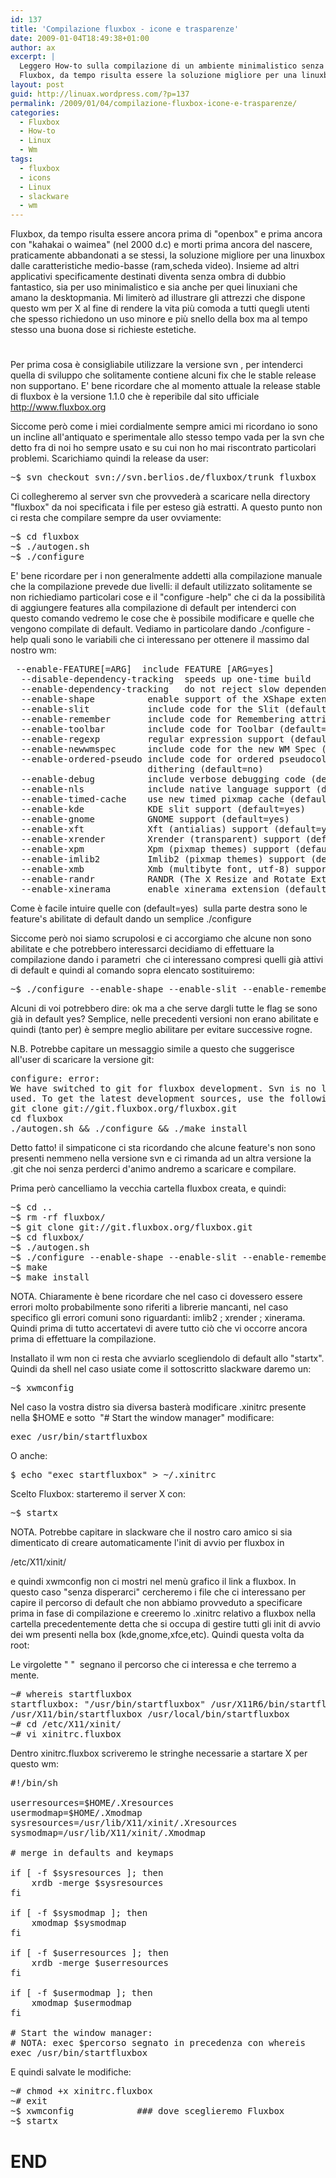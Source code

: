 ```yaml
---
id: 137
title: 'Compilazione fluxbox - icone e trasparenze'
date: 2009-01-04T18:49:38+01:00
author: ax
excerpt: |
  Leggero How-to sulla compilazione di un ambiente minimalistico senza tralasciare l'aspetto estetico con l'abilitazione di icone, bar e trasparenze.
  Fluxbox, da tempo risulta essere la soluzione migliore per una linuxbox dalle caratteristiche medio-basse (ram,scheda video).
layout: post
guid: http://linuax.wordpress.com/?p=137
permalink: /2009/01/04/compilazione-fluxbox-icone-e-trasparenze/
categories:
  - Fluxbox
  - How-to
  - Linux
  - Wm
tags:
  - fluxbox
  - icons
  - Linux
  - slackware
  - wm
---
```

Fluxbox, da tempo risulta essere ancora prima di "openbox" e prima ancora con "kahakai o waimea" (nel 2000 d.c) e morti prima ancora del nascere, praticamente abbandonati a se stessi, la soluzione migliore per una linuxbox dalle caratteristiche medio-basse (ram,scheda video). Insieme ad altri applicativi specificamente destinati diventa senza ombra di dubbio fantastico, sia per uso minimalistico e sia anche per quei linuxiani che amano la desktopmania. Mi limiterò ad illustrare gli attrezzi che dispone questo wm per X al fine di rendere la vita più comoda a tutti quegli utenti che spesso richiedono un uso minore e più snello della box ma al tempo stesso una buona dose si richieste estetiche.

#

Per prima cosa è consigliabile utilizzare la versione svn , per intenderci quella di sviluppo che solitamente contiene alcuni fix che le stable release non supportano. E' bene ricordare che al momento attuale la release stable di fluxbox è la versione 1.1.0 che è reperibile dal sito ufficiale <a href="http://www.fluxbox.org" target="_blank">http://www.fluxbox.org</a>

Siccome però come i miei cordialmente sempre amici mi ricordano io sono un incline all'antiquato e sperimentale allo stesso tempo vada per la svn che detto fra di noi ho sempre usato e su cui non ho mai riscontrato particolari problemi. Scarichiamo quindi la release da user:

<pre>~$ svn checkout svn://svn.berlios.de/fluxbox/trunk fluxbox</pre>

Ci collegheremo al server svn che provvederà a scaricare nella directory "fluxbox" da noi specificata i file per esteso già estratti. A questo punto non ci resta che compilare sempre da user ovviamente:

<pre>~$ cd fluxbox
~$ ./autogen.sh
~$ ./configure</pre>

E' bene ricordare per i non generalmente addetti alla compilazione manuale che la compilazione prevede due livelli: il default utilizzato solitamente se non richiediamo particolari cose e il "configure -help" che ci da la possibilità di aggiungere features alla compilazione di default per intenderci con questo comando vedremo le cose che è possibile modificare e quelle che vengono compilate di default. Vediamo in particolare dando ./configure -help quali sono le variabili che ci interessano per ottenere il massimo dal nostro wm:

<pre> --enable-FEATURE[=ARG]  include FEATURE [ARG=yes]
  --disable-dependency-tracking  speeds up one-time build
  --enable-dependency-tracking   do not reject slow dependency extractors
  --enable-shape          enable support of the XShape extension (default=yes)
  --enable-slit           include code for the Slit (default=yes)
  --enable-remember       include code for Remembering attributes (default=yes)
  --enable-toolbar        include code for Toolbar (default=yes)
  --enable-regexp         regular expression support (default=yes)
  --enable-newwmspec      include code for the new WM Spec (default=yes)
  --enable-ordered-pseudo include code for ordered pseudocolor (8bpp)
                          dithering (default=no)
  --enable-debug          include verbose debugging code (default=no)
  --enable-nls            include native language support (default=no)
  --enable-timed-cache    use new timed pixmap cache (default=yes)
  --enable-kde            KDE slit support (default=yes)
  --enable-gnome          GNOME support (default=yes)
  --enable-xft            Xft (antialias) support (default=yes)
  --enable-xrender        Xrender (transparent) support (default=yes)
  --enable-xpm            Xpm (pixmap themes) support (default=yes)
  --enable-imlib2         Imlib2 (pixmap themes) support (default=yes)
  --enable-xmb            Xmb (multibyte font, utf-8) support (default=yes)
  --enable-randr          RANDR (The X Resize and Rotate Extension) support (default=yes)
  --enable-xinerama       enable xinerama extension (default=yes)</pre>

Come è facile intuire quelle con (default=yes)  sulla parte destra sono le feature's abilitate di default dando un semplice ./configure

Siccome però noi siamo scrupolosi e ci accorgiamo che alcune non sono abilitate e che potrebbero interessarci decidiamo di effettuare la compilazione dando i parametri  che ci interessano compresi quelli già attivi di default e quindi al comando sopra elencato sostituiremo:

<pre>~$ ./configure --enable-shape --enable-slit --enable-remember --enable-toolbar --enable-regexp --enable-newwmspec  --enable-nls --enable-timed-cache --enable-kde --enable-gnome --enable-xft --enable-xrender --enable-xpm --enable-imlib2 --enable-xmb --enable-randr --enable-xinerama</pre>

Alcuni di voi potrebbero dire: ok ma a che serve dargli tutte le flag se sono già in default yes? Semplice, nelle precedenti versioni non erano abilitate e quindi (tanto per) è sempre meglio abilitare per evitare successive rogne.

N.B. Potrebbe capitare un messaggio simile a questo che suggerisce all'user di scaricare la versione git:

<pre>configure: error:
We have switched to git for fluxbox development. Svn is no longer being
used. To get the latest development sources, use the following commands:
git clone git://git.fluxbox.org/fluxbox.git
cd fluxbox
./autogen.sh && ./configure && ./make install</pre>

Detto fatto! il simpaticone ci sta ricordando che alcune feature's non sono presenti nemmeno nella versione svn e ci rimanda ad un altra versione la .git che noi senza perderci d'animo andremo a scaricare e compilare.

Prima però cancelliamo la vecchia cartella fluxbox creata, e quindi:

<pre>~$ cd ..
~$ rm -rf fluxbox/
~$ git clone git://git.fluxbox.org/fluxbox.git
~$ cd fluxbox/
~$ ./autogen.sh
~$ ./configure --enable-shape --enable-slit --enable-remember --enable-toolbar --enable-regexp --enable-newwmspec  --enable-nls --enable-timed-cache --enable-kde --enable-gnome --enable-xft --enable-xrender --enable-xpm --enable-imlib2 --enable-xmb --enable-randr --enable-xinerama
~$ make
~$ make install</pre>

NOTA. Chiaramente è bene ricordare che nel caso ci dovessero essere errori molto probabilmente sono riferiti a librerie mancanti, nel caso specifico gli errori comuni sono riguardanti: imlib2 ; xrender ; xinerama. Quindi prima di tutto accertatevi di avere tutto ciò che vi occorre ancora prima di effettuare la compilazione.

Installato il wm non ci resta che avviarlo scegliendolo di default allo "startx". Quindi da shell nel caso usiate come il sottoscritto slackware daremo un:

<pre>~$ xwmconfig</pre>

Nel caso la vostra distro sia diversa basterà modificare .xinitrc presente nella $HOME e sotto  "# Start the window manager" modificare:

<pre>exec /usr/bin/startfluxbox</pre>

O anche:

<pre>$ <span class="code-input">echo "exec startfluxbox" &gt; ~/.xinitrc</span></pre>

Scelto Fluxbox: starteremo il server X con:

<pre>~$ startx</pre>

NOTA. Potrebbe capitare in slackware che il nostro caro amico si sia dimenticato di creare automaticamente l'init di avvio per fluxbox in

/etc/X11/xinit/

e quindi xwmconfig non ci mostri nel menù grafico il link a fluxbox. In questo caso "senza disperarci" cercheremo i file che ci interessano per capire il percorso di default che non abbiamo provveduto a specificare prima in fase di compilazione e creeremo lo .xinitrc relativo a fluxbox nella cartella precedentemente detta che si occupa di gestire tutti gli init di avvio dei wm presenti nella box (kde,gnome,xfce,etc). Quindi questa volta da root:

Le virgolette " "  segnano il percorso che ci interessa e che terremo a mente.

<pre>~# whereis startfluxbox
startfluxbox: "/usr/bin/startfluxbox" /usr/X11R6/bin/startfluxbox /usr/bin/X11/startfluxbox
/usr/X11/bin/startfluxbox /usr/local/bin/startfluxbox
~# cd /etc/X11/xinit/
~# vi xinitrc.fluxbox</pre>

Dentro xinitrc.fluxbox scriveremo le stringhe necessarie a startare X per questo wm:

<pre>#!/bin/sh

userresources=$HOME/.Xresources
usermodmap=$HOME/.Xmodmap
sysresources=/usr/lib/X11/xinit/.Xresources
sysmodmap=/usr/lib/X11/xinit/.Xmodmap

# merge in defaults and keymaps

if [ -f $sysresources ]; then
    xrdb -merge $sysresources
fi

if [ -f $sysmodmap ]; then
    xmodmap $sysmodmap
fi

if [ -f $userresources ]; then
    xrdb -merge $userresources
fi

if [ -f $usermodmap ]; then
    xmodmap $usermodmap
fi

# Start the window manager:
# NOTA: exec $percorso segnato in precedenza con whereis
exec /usr/bin/startfluxbox</pre>

E quindi salvate le modifiche:

<pre>~# chmod +x xinitrc.fluxbox
~# exit
~$ xwmconfig            ### dove sceglieremo Fluxbox
~$ startx</pre>

# END
